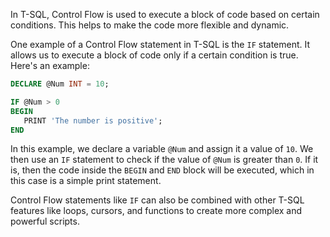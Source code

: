 In T-SQL, Control Flow is used to execute a block of code based on certain conditions. This helps to make the code more flexible and dynamic.

One example of a Control Flow statement in T-SQL is the `IF` statement. It allows us to execute a block of code only if a certain condition is true. Here's an example:

```sql
DECLARE @Num INT = 10;

IF @Num > 0
BEGIN
   PRINT 'The number is positive';
END
```

In this example, we declare a variable `@Num` and assign it a value of `10`. We then use an `IF` statement to check if the value of `@Num` is greater than `0`. If it is, then the code inside the `BEGIN` and `END` block will be executed, which in this case is a simple print statement.

Control Flow statements like `IF` can also be combined with other T-SQL features like loops, cursors, and functions to create more complex and powerful scripts.